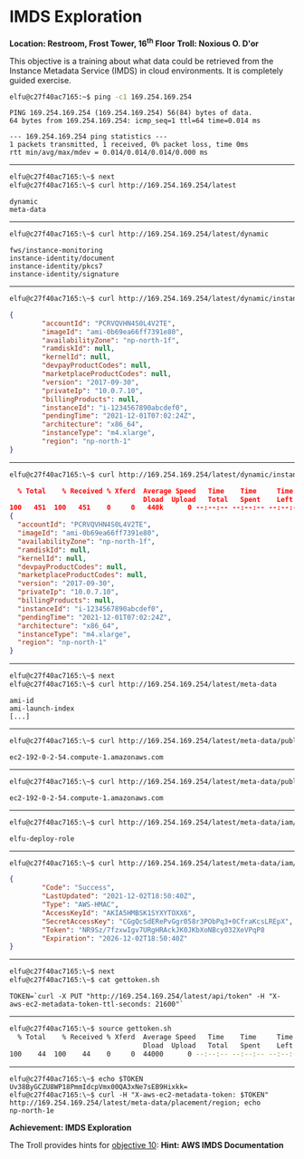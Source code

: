 # IMDS Exploration
**Location: Restroom, Frost Tower, 16<sup>th</sup> Floor**
**Troll: Noxious O. D'or**

This objective is a training about what data could be retrieved from the Instance Metadata Service (IMDS) in cloud environments.
It is completely guided exercise.
```bash
elfu@c27f40ac7165:~$ ping -c1 169.254.169.254
```
```
PING 169.254.169.254 (169.254.169.254) 56(84) bytes of data.
64 bytes from 169.254.169.254: icmp_seq=1 ttl=64 time=0.014 ms

--- 169.254.169.254 ping statistics ---
1 packets transmitted, 1 received, 0% packet loss, time 0ms
rtt min/avg/max/mdev = 0.014/0.014/0.014/0.000 ms
```
---
```bash
elfu@c27f40ac7165:\~$ next
elfu@c27f40ac7165:\~$ curl http://169.254.169.254/latest
```
```
dynamic
meta-data
```
---
```bash
elfu@c27f40ac7165:\~$ curl http://169.254.169.254/latest/dynamic
```
```
fws/instance-monitoring
instance-identity/document
instance-identity/pkcs7
instance-identity/signature
```
---
```bash
elfu@c27f40ac7165:\~$ curl http://169.254.169.254/latest/dynamic/instance-identity/document
```
```json
{
        "accountId": "PCRVQVHN4S0L4V2TE",
        "imageId": "ami-0b69ea66ff7391e80",
        "availabilityZone": "np-north-1f",
        "ramdiskId": null,
        "kernelId": null,
        "devpayProductCodes": null,
        "marketplaceProductCodes": null,
        "version": "2017-09-30",
        "privateIp": "10.0.7.10",
        "billingProducts": null,
        "instanceId": "i-1234567890abcdef0",
        "pendingTime": "2021-12-01T07:02:24Z",
        "architecture": "x86_64",
        "instanceType": "m4.xlarge",
        "region": "np-north-1"
}
```
---
```bash
elfu@c27f40ac7165:\~$ curl http://169.254.169.254/latest/dynamic/instance-identity/document | jq
```
```json
  % Total    % Received % Xferd  Average Speed   Time    Time     Time  Current
                                 Dload  Upload   Total   Spent    Left  Speed
100   451  100   451    0     0   440k      0 --:--:-- --:--:-- --:--:--  440k
{
  "accountId": "PCRVQVHN4S0L4V2TE",
  "imageId": "ami-0b69ea66ff7391e80",
  "availabilityZone": "np-north-1f",
  "ramdiskId": null,
  "kernelId": null,
  "devpayProductCodes": null,
  "marketplaceProductCodes": null,
  "version": "2017-09-30",
  "privateIp": "10.0.7.10",
  "billingProducts": null,
  "instanceId": "i-1234567890abcdef0",
  "pendingTime": "2021-12-01T07:02:24Z",
  "architecture": "x86_64",
  "instanceType": "m4.xlarge",
  "region": "np-north-1"
}
```
---
```bash
elfu@c27f40ac7165:\~$ next
elfu@c27f40ac7165:\~$ curl http://169.254.169.254/latest/meta-data
```
```
ami-id
ami-launch-index
[...]
```
---
```bash
elfu@c27f40ac7165:\~$ curl http://169.254.169.254/latest/meta-data/public-hostname
```
```
ec2-192-0-2-54.compute-1.amazonaws.com
```
---
```bash
elfu@c27f40ac7165:\~$ curl http://169.254.169.254/latest/meta-data/public-hostname; echo
```
```
ec2-192-0-2-54.compute-1.amazonaws.com
```
---
```bash
elfu@c27f40ac7165:\~$ curl http://169.254.169.254/latest/meta-data/iam/security-credentials; echo
```
```
elfu-deploy-role
```
---
```bash
elfu@c27f40ac7165:\~$ curl http://169.254.169.254/latest/meta-data/iam/security-credentials/elfu-deploy-role;echo
```
```json
{
        "Code": "Success",
        "LastUpdated": "2021-12-02T18:50:40Z",
        "Type": "AWS-HMAC",
        "AccessKeyId": "AKIA5HMBSK1SYXYTOXX6",
        "SecretAccessKey": "CGgQcSdERePvGgr058r3PObPq3+0CfraKcsLREpX",
        "Token": "NR9Sz/7fzxwIgv7URgHRAckJK0JKbXoNBcy032XeVPqP8        /tWiR/KVSdK8FTPfZWbxQ==",
        "Expiration": "2026-12-02T18:50:40Z"
}
```
---
```bash
elfu@c27f40ac7165:\~$ next
elfu@c27f40ac7165:\~$ cat gettoken.sh
```
```
TOKEN=`curl -X PUT "http://169.254.169.254/latest/api/token" -H "X-aws-ec2-metadata-token-ttl-seconds: 21600"`
```
---
```bash
elfu@c27f40ac7165:\~$ source gettoken.sh
  % Total    % Received % Xferd  Average Speed   Time    Time     Time  Current
                                 Dload  Upload   Total   Spent    Left  Speed
100    44  100    44    0     0  44000      0 --:--:-- --:--:-- --:--:-- 44000
```
---
```
elfu@c27f40ac7165:\~$ echo $TOKEN
Uv38ByGCZU8WP18PmmIdcpVmx00QA3xNe7sEB9Hixkk=
elfu@c27f40ac7165:\~$ curl -H "X-aws-ec2-metadata-token: $TOKEN" http://169.254.169.254/latest/meta-data/placement/region; echo
np-north-1e
```

**Achievement: IMDS Exploration**

The Troll provides hints for [objective 10](https://github.com/joergschwarzwaelder/hhc2021/tree/master/Objective-10):
**Hint: AWS IMDS Documentation**
